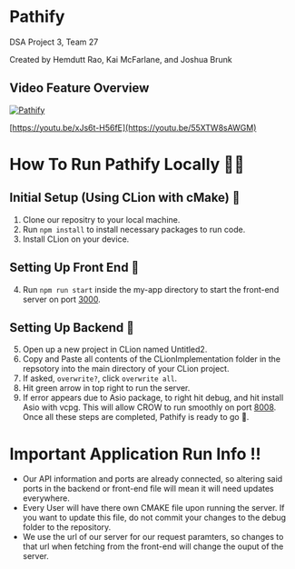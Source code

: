 # Pathify
DSA Project 3, Team 27

Created by Hemdutt Rao, Kai McFarlane, and Joshua Brunk

## Video Feature Overview
[![Pathify](https://img.youtube.com/vi/55XTW8sAWGM/0.jpg)](https://www.youtube.com/watch?v=55XTW8sAWGM)

[https://youtu.be/xJs6t-H56fE](https://youtu.be/55XTW8sAWGM)

# How To Run Pathify Locally 👨‍💻

## Initial Setup (Using CLion with cMake) 📖
1) Clone our repositry to your local machine.
2) Run ```npm install``` to install necessary packages to run code.
3) Install CLion on your device.

## Setting Up Front End 🎨
4) Run ```npm run start``` inside the my-app directory to start the front-end server on port [3000](http://localhost:3000/).

## Setting Up Backend 🛜
5) Open up a new project in CLion named Untitled2.
6) Copy and Paste all contents of the CLionImplementation folder in the repsotory into the main directory of your CLion project.
7) If asked, ```overwrite?```, click ```overwrite all```.
8) Hit green arrow in top right to run the server.
9) If error appears due to Asio package, to right hit debug, and hit install Asio with vcpg. This will allow CROW to run smoothly on port [8008](http://0.0.0.0:8008/).
Once all these steps are completed, Pathify is ready to go 🚀.

# Important Application Run Info ‼️
* Our API information and ports are already connected, so altering said ports in the backend or front-end file will mean it will need updates everywhere.
* Every User will have there own CMAKE file upon running the server. If you want to update this file, do not commit your changes to the debug folder to the repository.
* We use the url of our server for our request paramters, so changes to that url when fetching from the front-end will change the ouput of the server.


